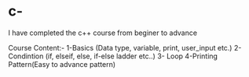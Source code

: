 # c-
I have completed the c++ course from beginer to advance


Course Content:-
1-Basics (Data type, variable, print, user_input etc.)
2- Condintion (if, elseif, else, if-else ladder etc..)
3- Loop 
4-Printing Pattern(Easy to advance pattern) 
    
